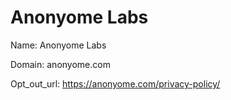 # Anonyome Labs

Name: Anonyome Labs

Domain: anonyome.com

Opt_out_url: https://anonyome.com/privacy-policy/
